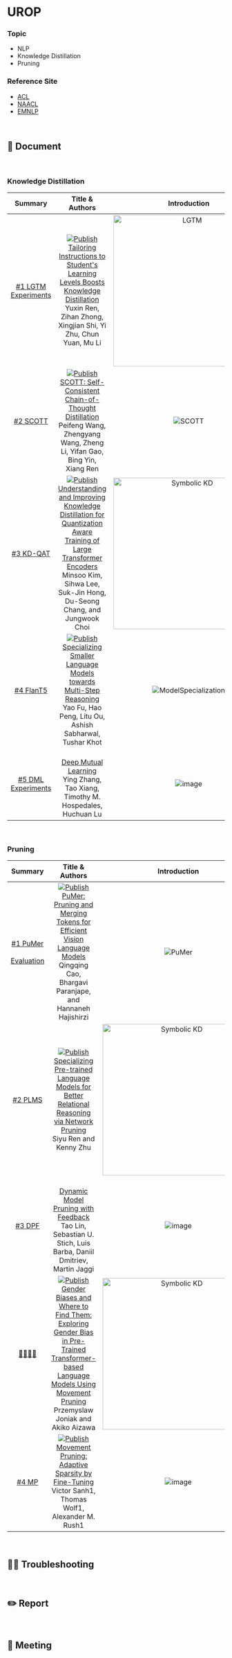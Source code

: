 # UROP 

### Topic

- NLP
- Knowledge Distillation
- Pruning

### Reference Site

- [ACL](https://aclanthology.org/events/acl-2023/)
- [NAACL](https://aclanthology.org/events/naacl-2022/)
- [EMNLP](https://aclanthology.org/events/emnlp-2022/)

<br>

## 📘 Document
<br>

### Knowledge Distillation

| Summary | Title & Authors | Introduction | Links | 
| :----: | :----: | :---: | :---: |
| [#1 LGTM](https://velog.io/@yun_haaaa/%EB%85%BC%EB%AC%B8-%EC%9D%BD%EA%B8%B0-1-LGTM) [Experiments](https://velog.io/@yun_haaaa/%EB%85%BC%EB%AC%B8-%EC%9D%BD%EA%B8%B0-11-Tailoring-Instructions-to-Students-Learning-Levels-Boosts-Knowledge-Distillation2) |[![Publish](https://img.shields.io/badge/Conference-ACL'23%20-blue)]()<br>[Tailoring Instructions to Student's Learning Levels Boosts Knowledge Distillation](https://arxiv.org/abs/2305.09651) <br> Yuxin Ren, Zihan Zhong, Xingjian Shi, Yi Zhu, Chun Yuan, Mu Li | <img src="https://github.com/YunHaaaa/UROP/assets/63325450/730a2e9e-606c-483e-92b7-4270bce1c00d" alt="LGTM" width="350"> |[Github](https://github.com/twinkle0331/LGTM) <br> [Paper](https://arxiv.org/abs/2305.09651) |
| [#2 SCOTT](https://velog.io/@yun_haaaa/%EB%85%BC%EB%AC%B8-%EC%9D%BD%EA%B8%B0-2-SCOTT-Self-Consistent-Chain-of-Thought-Distillation)|[![Publish](https://img.shields.io/badge/Conference-ACL'23%20Outstanding-blue)]()<br>[SCOTT: Self-Consistent Chain-of-Thought Distillation](https://arxiv.org/abs/2305.01879) <br> Peifeng Wang, Zhengyang Wang, Zheng Li, Yifan Gao, Bing Yin, Xiang Ren | ![SCOTT](https://github.com/YunHaaaa/UROP/assets/63325450/5160575e-2eac-44c9-a697-0d123e96ee30) |[Paper](https://arxiv.org/abs/2305.01879) |
| [#3 KD-QAT](https://velog.io/@yun_haaaa/%EB%85%BC%EB%AC%B8%EC%9D%BD%EA%B8%B0-6-Understanding-and-Improving-Knowledge-Distillation-for-Quantization-Aware-Training-of-Large-Transformer-Encoders) |[![Publish](https://img.shields.io/badge/Conference-EMNLP'22%20-blue)]()<br>[Understanding and Improving Knowledge Distillation for Quantization Aware Training of Large Transformer Encoders](https://aclanthology.org/2022.emnlp-main.450/) <br> Minsoo Kim, Sihwa Lee, Suk-Jin Hong, Du-Seong Chang, and Jungwook Choi | <img src="https://github.com/YunHaaaa/UROP/assets/63325450/283d971d-2146-447d-8c1d-5ba32221f5f0" alt="Symbolic KD" width="350"> |[Github](https://github.com/MarsJacobs/kd-qat-large-enc) <br> [Paper](https://aclanthology.org/2022.emnlp-main.450/) |
| [#4 FlanT5](https://velog.io/@yun_haaaa/%EB%85%BC%EB%AC%B8-%EC%9D%BD%EA%B8%B0-7-Specializing-Smaller-Language-Models-towards-Multi-Step-ReasoningEncoders) |[![Publish](https://img.shields.io/badge/Conference-ICML'23-blue)]()<br>[Specializing Smaller Language Models towards Multi-Step Reasoning](https://arxiv.org/abs/2301.12726) <br> Yao Fu, Hao Peng, Litu Ou, Ashish Sabharwal, Tushar Khot | ![ModelSpecialization](https://github.com/YunHaaaa/UROP/assets/63325450/3974db2a-448a-4f73-9968-3c40ee145dd3) |[Github](https://github.com/FranxYao/FlanT5-CoT-Specialization) <br> [Paper](https://arxiv.org/abs/2301.12726)|
| [#5 DML](https://velog.io/@yun_haaaa/%EB%85%BC%EB%AC%B8-%EC%9D%BD%EA%B8%B0-8-Deep-Mutual-Learning) [Experiments](https://velog.io/@yun_haaaa/%EB%85%BC%EB%AC%B8-%EC%9D%BD%EA%B8%B0-9-Deep-Mutual-Learning) | <br>[Deep Mutual Learning](https://arxiv.org/abs/1706.00384) <br> Ying Zhang, Tao Xiang, Timothy M. Hospedales, Huchuan Lu | ![image](https://github.com/YunHaaaa/UROP/assets/63325450/5e1e7820-af95-4eb6-a93e-b7e3611317e1) | [Paper](https://arxiv.org/abs/1706.00384) |


<br>

### Pruning

| Summary | Title & Authors | Introduction | Links | 
| :----: | :----: | :---: | :---: |
| [#1 PuMer](https://velog.io/@yun_haaaa/%EB%85%BC%EB%AC%B8-%EC%9D%BD%EA%B8%B0-3-PuMer-Pruning-and-Merging-Tokens-for-Efficient-Vision-Language-Models)<br><br>[Evaluation](https://velog.io/@yun_haaaa/%EB%85%BC%EB%AC%B8-%EC%9D%BD%EA%B8%B0-4-PuMer-Pruning-and-Merging-Tokens-for-Efficient-Vision-Language-Models) |[![Publish](https://img.shields.io/badge/Conference-ACL'23%20-blue)]()<br>[PuMer: Pruning and Merging Tokens for Efficient Vision Language Models](https://aclanthology.org/2023.acl-long.721/) <br> Qingqing Cao, Bhargavi Paranjape, and Hannaneh Hajishirzi | ![PuMer](https://github.com/YunHaaaa/UROP/assets/63325450/43896cd9-9693-4d08-b849-37ebd590d93e) |[Github](https://github.com/csarron/PuMer) <br> [Paper](https://aclanthology.org/2023.acl-long.721/) |
| [#2 PLMS](https://velog.io/@yun_haaaa/%EB%85%BC%EB%AC%B8-%EC%9D%BD%EA%B8%B0-5-Specializing-Pre-trained-Language-Models-for-Better-Relational-Reasoning-via-Network-Pruning) |[![Publish](https://img.shields.io/badge/Conference-NAACL'22%20-blue)]()<br>[Specializing Pre-trained Language Models for Better Relational Reasoning via Network Pruning](https://aclanthology.org/2022.findings-naacl.169/) <br> Siyu Ren and Kenny Zhu | <img src="https://github.com/YunHaaaa/UROP/assets/63325450/231b166c-a0f2-4307-975a-fa5c56f03c08" alt="Symbolic KD" width="350"> |[Github](https://github.com/DRSY/LAMP) <br> [Paper](https://aclanthology.org/2022.findings-naacl.169/) |
| [#3 DPF](https://velog.io/@yun_haaaa/%EB%85%BC%EB%AC%B8-%EC%9D%BD%EA%B8%B0-10-Dynamic-Model-Pruning-with-FeedBack-1) | <br>[Dynamic Model Pruning with Feedback](https://arxiv.org/abs/2006.07253) <br> Tao Lin, Sebastian U. Stich, Luis Barba, Daniil Dmitriev, Martin Jaggi | ![image](https://github.com/YunHaaaa/UROP/assets/63325450/f94c49c9-debf-483d-9af2-47910ddcfe29) | [Paper](https://arxiv.org/abs/2006.07253) |
| [👩🏻‍💻📖]() |[![Publish](https://img.shields.io/badge/Conference-NAACL'22%20-blue)]()<br>[Gender Biases and Where to Find Them: Exploring Gender Bias in Pre-Trained Transformer-based Language Models Using Movement Pruning](https://aclanthology.org/2022.gebnlp-1.6/) <br> Przemyslaw Joniak and Akiko Aizawa | <img src="https://github.com/YunHaaaa/UROP/assets/63325450/05f805ba-3cb4-43bf-beab-0097e0614ce7" alt="Symbolic KD" width="350"> |[Github](https://github.com/kainoj/pruning-bias) <br> [Paper](https://aclanthology.org/2022.gebnlp-1.6/) |
| [#4 MP](https://velog.io/@yun_haaaa/%EB%85%BC%EB%AC%B8-%EC%9D%BD%EA%B8%B0-12-Movement-Pruning-Adaptive-Sparsity-by-Fine-Tuning) |[![Publish](https://img.shields.io/badge/Conference-NeurlPS'20%20-blue)]()<br>[Movement Pruning: Adaptive Sparsity by Fine-Tuning](https://arxiv.org/abs/2005.07683) <br> Victor Sanh1, Thomas Wolf1, Alexander M. Rush1 | ![image](https://github.com/YunHaaaa/UROP/assets/63325450/88c18f5a-a9b5-4ee2-a94e-124fa794424a) |[Github](https://github.com/huggingface/transformers/tree/main/examples/research_projects/movement-pruning) <br> [Paper](https://arxiv.org/abs/2005.07683) |




<br>

## 👊🏻 Troubleshooting


<br>

## ✏️ Report


<br>

## 💬 Meeting


<br>
